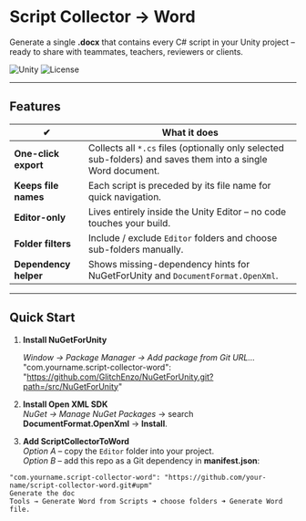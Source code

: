 # Script Collector → Word  
Generate a single **.docx** that contains every C# script in your Unity project – ready to share with teammates, teachers, reviewers or clients.

![Unity](https://img.shields.io/badge/Unity-2020.3%2B-black?logo=unity)
![License](https://img.shields.io/github/license/your-name/ScriptCollectorToWord)

---

## Features
| ✔ | What it does |
|---|--------------|
| **One-click export** | Collects all `*.cs` files (optionally only selected sub-folders) and saves them into a single Word document. |
| **Keeps file names** | Each script is preceded by its file name for quick navigation. |
| **Editor-only** | Lives entirely inside the Unity Editor – no code touches your build. |
| **Folder filters** | Include / exclude `Editor` folders and choose sub-folders manually. |
| **Dependency helper** | Shows missing-dependency hints for NuGetForUnity and `DocumentFormat.OpenXml`. |

---

## Quick Start

1. **Install NuGetForUnity**

   *Window → Package Manager → Add package from Git URL…*
"com.yourname.script-collector-word": "https://github.com/GlitchEnzo/NuGetForUnity.git?path=/src/NuGetForUnity"
3. **Install Open XML SDK**  
*NuGet → Manage NuGet Packages* → search **DocumentFormat.OpenXml** → **Install**.

4. **Add ScriptCollectorToWord**  
*Option A* – copy the `Editor` folder into your project.  
*Option B* – add this repo as a Git dependency in **manifest.json**:
```jsonc
"com.yourname.script-collector-word": "https://github.com/your-name/script-collector-word.git#upm"
Generate the doc
Tools → Generate Word from Scripts ➜ choose folders ➜ Generate Word file.

